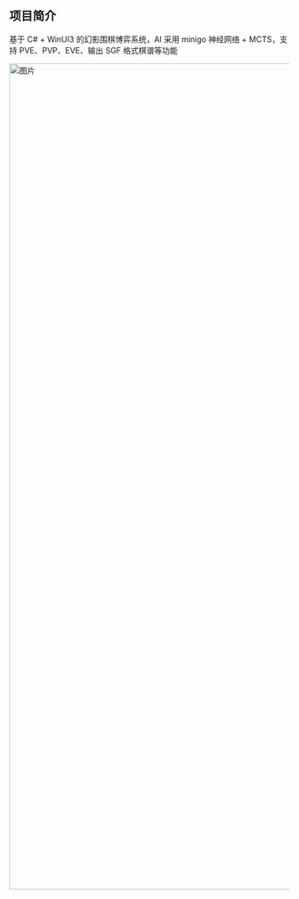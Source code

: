 ## 项目简介
基于 C# + WinUI3 的幻影围棋博弈系统，AI 采用 minigo 神经网络 + MCTS，支持 PVE、PVP、EVE、输出 SGF 格式棋谱等功能

<img width="2028" height="1482" alt="图片" src="https://github.com/user-attachments/assets/d30698b1-4dcd-4d03-b1e7-2feb233f6581" />
